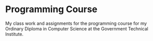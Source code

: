 # Programming Course

My class work and assignments for the programming course for my Ordinary Diploma in Computer Science at the Government Technical Institute.